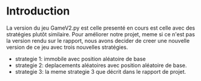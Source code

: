 # Introduction

La version du jeu GameV2.py est celle presenté en cours est celle avec des stratégies plutôt similaire. Pour améliorer notre projet, meme si ce n'est pas la version rendu sur le rapport, nous avons decider de creer une nouvelle version de ce jeu avec trois nouvelles stratégies.
- strategie 1: immobile avec position aléatoire de base 
- strategie 2: deplacements aléatoires avec position aléatoire de base. 
- strategie 3: la meme strategie 3 que décrit dans le rapport de projet.

